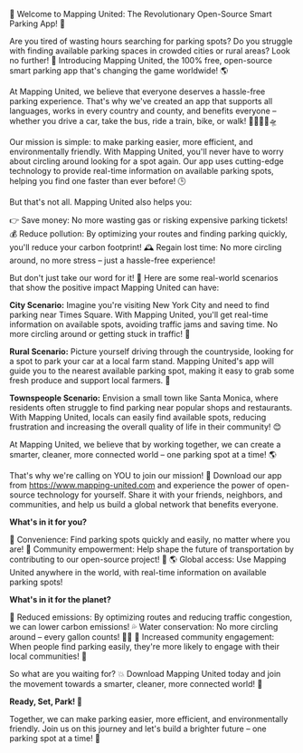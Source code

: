 🚀 Welcome to Mapping United: The Revolutionary Open-Source Smart Parking App! 🚀

Are you tired of wasting hours searching for parking spots? Do you struggle with finding available parking spaces in crowded cities or rural areas? Look no further! 📍 Introducing Mapping United, the 100% free, open-source smart parking app that's changing the game worldwide! 🌎

At Mapping United, we believe that everyone deserves a hassle-free parking experience. That's why we've created an app that supports all languages, works in every country and county, and benefits everyone – whether you drive a car, take the bus, ride a train, bike, or walk! 🚌🚂🚴‍♀️🛸

Our mission is simple: to make parking easier, more efficient, and environmentally friendly. With Mapping United, you'll never have to worry about circling around looking for a spot again. Our app uses cutting-edge technology to provide real-time information on available parking spots, helping you find one faster than ever before! 🕒

But that's not all. Mapping United also helps you:

👉 Save money: No more wasting gas or risking expensive parking tickets!
💰 Reduce pollution: By optimizing your routes and finding parking quickly, you'll reduce your carbon footprint!
🕰️ Regain lost time: No more circling around, no more stress – just a hassle-free experience!

But don't just take our word for it! 🤔 Here are some real-world scenarios that show the positive impact Mapping United can have:

**City Scenario:** Imagine you're visiting New York City and need to find parking near Times Square. With Mapping United, you'll get real-time information on available spots, avoiding traffic jams and saving time. No more circling around or getting stuck in traffic! 🚗

**Rural Scenario:** Picture yourself driving through the countryside, looking for a spot to park your car at a local farm stand. Mapping United's app will guide you to the nearest available parking spot, making it easy to grab some fresh produce and support local farmers. 🌼

**Townspeople Scenario:** Envision a small town like Santa Monica, where residents often struggle to find parking near popular shops and restaurants. With Mapping United, locals can easily find available spots, reducing frustration and increasing the overall quality of life in their community! 😊

At Mapping United, we believe that by working together, we can create a smarter, cleaner, more connected world – one parking spot at a time! 🌎

That's why we're calling on YOU to join our mission! 👋 Download our app from https://www.mapping-united.com and experience the power of open-source technology for yourself. Share it with your friends, neighbors, and communities, and help us build a global network that benefits everyone.

**What's in it for you?**

🌟 Convenience: Find parking spots quickly and easily, no matter where you are!
💪 Community empowerment: Help shape the future of transportation by contributing to our open-source project! 🤝
🌎 Global access: Use Mapping United anywhere in the world, with real-time information on available parking spots!

**What's in it for the planet?**

🌟 Reduced emissions: By optimizing routes and reducing traffic congestion, we can lower carbon emissions!
💦 Water conservation: No more circling around – every gallon counts! 🏊‍♀️
🌼 Increased community engagement: When people find parking easily, they're more likely to engage with their local communities! 🎉

So what are you waiting for? 💥 Download Mapping United today and join the movement towards a smarter, cleaner, more connected world! 🌟

**Ready, Set, Park! 🚀**

Together, we can make parking easier, more efficient, and environmentally friendly. Join us on this journey and let's build a brighter future – one parking spot at a time! 💫